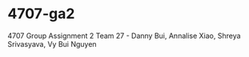# 4707-ga2
4707 Group Assignment 2
Team 27 - Danny Bui, Annalise Xiao, Shreya Srivasyava, Vy Bui Nguyen
